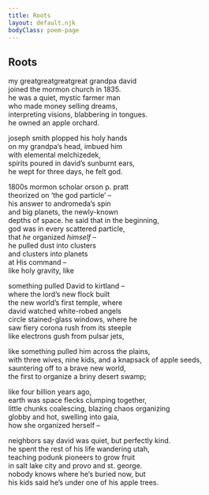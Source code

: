 ```yaml
---
title: Roots
layout: default.njk
bodyClass: poem-page
---
```


## Roots 

my greatgreatgreatgreat grandpa david   
joined the mormon church in 1835\.  
he was a quiet, mystic farmer man   
who made money selling dreams,   
interpreting visions, blabbering in tongues.  
he owned an apple orchard. 

joseph smith plopped his holy hands   
on my grandpa’s head, imbued him  
with elemental melchizedek,   
spirits poured in david’s sunburnt ears,  
he wept for three days, he felt god. 

1800s mormon scholar orson p. pratt  
theorized on ‘the god particle’ –   
his answer to andromeda’s spin   
and big planets, the newly-known   
depths of space. he said that in the beginning,   
god was in every scattered particle,   
that *he* organized *himself* –   
he pulled dust into clusters  
and clusters into planets  
at His command –   
like holy gravity, like

something pulled David to kirtland –   
where the lord’s new flock built  
the new world’s first temple, where  
david watched white-robed angels   
circle stained-glass windows, where he  
saw fiery corona rush from its steeple  
like electrons gush from pulsar jets,

like something pulled him across the plains,  
with three wives, nine kids, and a knapsack of apple seeds,   
sauntering off to a brave new world,  
the first to organize a briny desert swamp;

like four billion years ago,   
earth was space flecks clumping together,  
little chunks coalescing, blazing chaos organizing  
globby and hot, swelling into gaia,   
how she organized herself – 

neighbors say david was quiet, but perfectly kind.   
he spent the rest of his life wandering utah,   
teaching podunk pioneers to grow fruit  
in salt lake city and provo and st. george.   
nobody knows where he’s buried now, but   
his kids said he’s under one of his apple trees.
